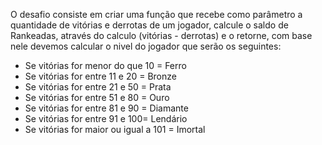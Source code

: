 <p>O desafio consiste em criar uma função que recebe como parâmetro a quantidade de vitórias e derrotas de um jogador, calcule o saldo de Rankeadas, através do calculo (vitórias - derrotas) e o retorne, com base nele devemos calcular o nivel do jogador que serão os seguintes: </p>
<ul>
  <li>
    Se vitórias for menor do que 10 = Ferro
</li>
  <li>
    Se vitórias for entre 11 e 20 = Bronze
  </li>
  <li>
    Se vitórias for entre 21 e 50 = Prata
  </li>
  <li>
    Se vitórias for entre 51 e 80 = Ouro
</li>
  <li>
    Se vitórias for entre 81 e 90 = Diamante
  </li>
  <li>
    Se vitórias for entre 91 e 100= Lendário
  </li>
  <li>
    Se vitórias for maior ou igual a 101 = Imortal
  </li>
</ul>
